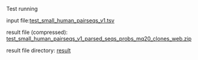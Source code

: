 Test running

input file:[test_small_human_pairseqs_v1.tsv](https://github.com/HIT-ImmunologyLab/NCP-scRNA-seq/blob/master/TCR-dist_analysis/testing/test_small_human_pairseqs_v1.tsv)

result file (compressed): [test_small_human_pairseqs_v1_parsed_seqs_probs_mq20_clones_web.zip](https://github.com/HIT-ImmunologyLab/NCP-scRNA-seq/blob/master/TCR-dist_analysis/testing/test_small_human_pairseqs_v1_parsed_seqs_probs_mq20_clones_web.zip)

result file directory: [result](https://github.com/HIT-ImmunologyLab/NCP-scRNA-seq/tree/master/TCR-dist_analysis/testing/result)
